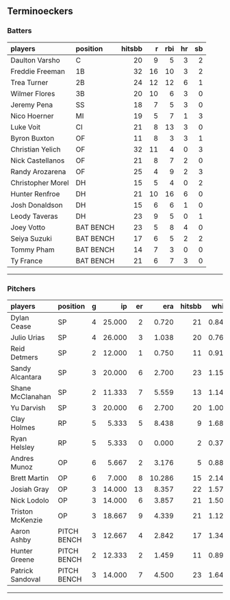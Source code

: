 ## Terminoeckers

### Batters

 
|players           |position  | hitsbb|  r| rbi| hr| sb| 
|:-----------------|:---------|------:|--:|---:|--:|--:| 
|Daulton Varsho    |C         |     20|  9|   5|  3|  2| 
|Freddie Freeman   |1B        |     32| 16|  10|  3|  2| 
|Trea Turner       |2B        |     24| 12|  12|  6|  1| 
|Wilmer Flores     |3B        |     20| 10|   6|  3|  0| 
|Jeremy Pena       |SS        |     18|  7|   5|  3|  0| 
|Nico Hoerner      |MI        |     19|  5|   7|  1|  3| 
|Luke Voit         |CI        |     21|  8|  13|  3|  0| 
|Byron Buxton      |OF        |     11|  8|   3|  3|  1| 
|Christian Yelich  |OF        |     32| 11|   4|  0|  3| 
|Nick Castellanos  |OF        |     21|  8|   7|  2|  0| 
|Randy Arozarena   |OF        |     25|  4|   9|  2|  3| 
|Christopher Morel |DH        |     15|  5|   4|  0|  2| 
|Hunter Renfroe    |DH        |     21| 10|  16|  6|  0| 
|Josh Donaldson    |DH        |     15|  6|   6|  1|  0| 
|Leody Taveras     |DH        |     23|  9|   5|  0|  1| 
|Joey Votto        |BAT BENCH |     23|  5|   8|  4|  0| 
|Seiya Suzuki      |BAT BENCH |     17|  6|   5|  2|  2| 
|Tommy Pham        |BAT BENCH |     14|  7|   3|  0|  0| 
|Ty France         |BAT BENCH |     21|  6|   7|  3|  0| 


* * *

### Pitchers

 
|players          |position    |  g|     ip| er|    era| hitsbb|  whip| so|  w| sv| 
|:----------------|:-----------|--:|------:|--:|------:|------:|-----:|--:|--:|--:| 
|Dylan Cease      |SP          |  4| 25.000|  2|  0.720|     21| 0.840| 24|  4|  0| 
|Julio Urias      |SP          |  4| 26.000|  3|  1.038|     20| 0.769| 23|  4|  0| 
|Reid Detmers     |SP          |  2| 12.000|  1|  0.750|     11| 0.917| 18|  1|  0| 
|Sandy Alcantara  |SP          |  3| 20.000|  6|  2.700|     23| 1.150| 18|  1|  0| 
|Shane McClanahan |SP          |  2| 11.333|  7|  5.559|     13| 1.147| 11|  0|  0| 
|Yu Darvish       |SP          |  3| 20.000|  6|  2.700|     20| 1.000| 27|  2|  0| 
|Clay Holmes      |RP          |  5|  5.333|  5|  8.438|      9| 1.688|  6|  1|  1| 
|Ryan Helsley     |RP          |  5|  5.333|  0|  0.000|      2| 0.375|  9|  1|  2| 
|Andres Munoz     |OP          |  6|  5.667|  2|  3.176|      5| 0.882|  7|  0|  1| 
|Brett Martin     |OP          |  6|  7.000|  8| 10.286|     15| 2.143|  5|  0|  0| 
|Josiah Gray      |OP          |  3| 14.000| 13|  8.357|     22| 1.571| 16|  0|  0| 
|Nick Lodolo      |OP          |  3| 14.000|  6|  3.857|     21| 1.500| 21|  1|  0| 
|Triston McKenzie |OP          |  3| 18.667|  9|  4.339|     21| 1.125| 17|  0|  0| 
|Aaron Ashby      |PITCH BENCH |  3| 12.667|  4|  2.842|     17| 1.342| 17|  0|  0| 
|Hunter Greene    |PITCH BENCH |  2| 12.333|  2|  1.459|     11| 0.892| 14|  1|  0| 
|Patrick Sandoval |PITCH BENCH |  3| 14.000|  7|  4.500|     23| 1.643| 15|  0|  0| 


* * *


